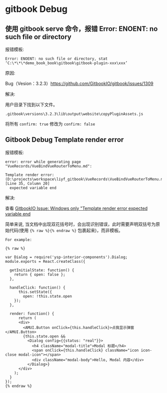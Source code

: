 # gitbook Debug

## 使用 gitbook serve 命令，报错 Error: ENOENT: no such file or directory

报错模板:

    Error: ENOENT: no such file or directory, stat ‘C:\*\*\*demo_book_book\gitbook\gitbook-plugin-xxx\xxx’

原因:

Bug（Vesion：3.2.3）https://github.com/GitbookIO/gitbook/issues/1309

解决:

用户目录下找到以下文件。

`.gitbook\versions\3.2.3\lib\output\website\copyPluginAssets.js`

将所有 `confirm: true` 修改为 `confirm: false`

## Gitbook Debug Template render error

报错模板:

    error: error while generating page "VueRecords/VueBindVueRouterToMenu.md":

    Template render error: (D:\projects\workspace\liyf_gitbook\VueRecords\VueBindVueRouterToMenu.md) [Line 35, Column 20]
      expected variable end

解决:

查看 [GitbookIO Issue: Windows only "Template render error expected variable end](https://github.com/GitbookIO/gitbook/issues/1827)

简单来说, 当文档中出现双花括号时，会出现识别错误，此时需要声明双括号为原始代码(使用 `{% raw %}{% endraw %}` 包裹起来)，而非模板。

    For example:

    {% raw %}

    var Dialog = require('ysp-interior-components').Dialog;
    module.exports = React.createClass({

      getInitialState: function() {
        return { open: false };
      },

      handleClick: function() {
          this.setState({
            open: !this.state.open
        });
      },

      render: function() {
          return (
          <div>
            <AMUI.Button onClick={this.handleClick}>点我显示弹窗</AMUI.Button>
            {this.state.open &&
              <Dialog config={{status: "real"}}>
                <h4 className="modal-title">Modal 标题</h4>
                <span onClick={this.handleClick} className="icon icon-close modal-icon"></span>
                <div className="modal-body">Hello, Modal 内容</div>
              </Dialog>}
          </div>
        );
      }
    });
    {% endraw %}
